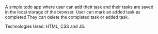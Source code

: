 A simple todo app where user can add their task and their tasks are saved in the local storage of the browser. User can mark an added task as completed.They can delete the completed task or added task.

Technologies Used: HTML, CSS and JS.
